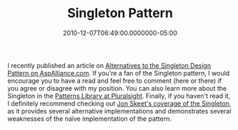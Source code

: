 ﻿---
title: Singleton Pattern
date: "2010-12-07T06:49:00.0000000-05:00"
description: I recently published an article on [Alternatives to the Singleton
featuredImage: /img/surface-945444_1280.jpg
---

I recently published an article on [Alternatives to the Singleton Design Pattern on AspAlliance.com](http://aspalliance.com/2028_Alternatives_to_the_Singleton_Design_Pattern). If you're a fan of the Singleton pattern, I would encourage you to have a read and feel free to comment (here or there) if you agree or disagree with my position. You can also learn more about the Singleton in the [Patterns Library at Pluralsight](http://www.pluralsight-training.net/microsoft/olt/Course/Toc.aspx?n=patterns-library). Finally, if you haven't read it, I definitely recommend checking out [Jon Skeet's coverage of the Singleton](http://csharpindepth.com/Articles/General/Singleton.aspx), as it provides several alternative implementations and demonstrates several weaknesses of the naïve implementation of the pattern.


